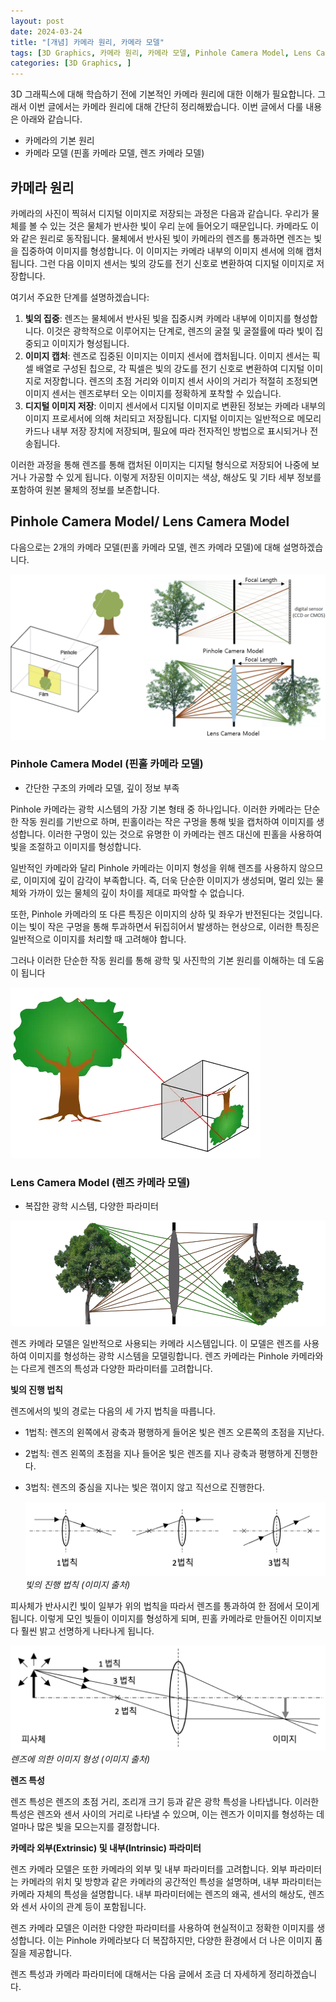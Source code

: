 ```yaml
---
layout: post
date: 2024-03-24
title: "[개념] 카메라 원리, 카메라 모델"
tags: [3D Graphics, 카메라 원리, 카메라 모델, Pinhole Camera Model, Lens Camera Model, 핀홀 카메라 모델, 렌즈 카메라 모델, ]
categories: [3D Graphics, ]
---
```



3D 그래픽스에 대해 학습하기 전에 기본적인 카메라 원리에 대한 이해가 필요합니다. 그래서 이번 글에서는 카메라 원리에 대해 간단히 정리해봤습니다. 이번 글에서 다룰 내용은 아래와 같습니다.

- 카메라의 기본 원리
- 카메라 모델 (핀홀 카메라 모델, 렌즈 카메라 모델)

## 카메라 원리


카메라의 사진이 찍혀서 디지털 이미지로 저장되는 과정은 다음과 같습니다. 우리가 물체를 볼 수 있는 것은 물체가 반사한 빛이 우리 눈에 들어오기 때문입니다. 카메라도 이와 같은 원리로 동작됩니다. 물체에서 반사된 빛이 카메라의 렌즈를 통과하면 렌즈는 빛을 집중하여 이미지를 형성합니다. 이 이미지는 카메라 내부의 이미지 센서에 의해 캡처됩니다. 그런 다음 이미지 센서는 빛의 강도를 전기 신호로 변환하여 디지털 이미지로 저장합니다.


여기서 주요한 단계를 설명하겠습니다:

1. **빛의 집중**: 렌즈는 물체에서 반사된 빛을 집중시켜 카메라 내부에 이미지를 형성합니다. 이것은 광학적으로 이루어지는 단계로, 렌즈의 굴절 및 굴절률에 따라 빛이 집중되고 이미지가 형성됩니다.
2. **이미지 캡처**: 렌즈로 집중된 이미지는 이미지 센서에 캡처됩니다. 이미지 센서는 픽셀 배열로 구성된 칩으로, 각 픽셀은 빛의 강도를 전기 신호로 변환하여 디지털 이미지로 저장합니다. 렌즈의 초점 거리와 이미지 센서 사이의 거리가 적절히 조정되면 이미지 센서는 렌즈로부터 오는 이미지를 정확하게 포착할 수 있습니다.
3. **디지털 이미지 저장**: 이미지 센서에서 디지털 이미지로 변환된 정보는 카메라 내부의 이미지 프로세서에 의해 처리되고 저장됩니다. 디지털 이미지는 일반적으로 메모리 카드나 내부 저장 장치에 저장되며, 필요에 따라 전자적인 방법으로 표시되거나 전송됩니다.

이러한 과정을 통해 렌즈를 통해 캡처된 이미지는 디지털 형식으로 저장되어 나중에 보거나 가공할 수 있게 됩니다. 이렇게 저장된 이미지는 색상, 해상도 및 기타 세부 정보를 포함하여 원본 물체의 정보를 보존합니다.


## Pinhole Camera Model/ Lens Camera Model


다음으로는 2개의 카메라 모델(핀홀 카메라 모델, 렌즈 카메라 모델)에 대해 설명하겠습니다. 


![0](/assets/img/2024-03-24-[개념]-카메라-원리,-카메라-모델.md/0.png)


### Pinhole Camera Model (핀홀 카메라 모델)

- 간단한 구조의 카메라 모델, 깊이 정보 부족

Pinhole 카메라는 광학 시스템의 가장 기본 형태 중 하나입니다. 이러한 카메라는 단순한 작동 원리를 기반으로 하며, 핀홀이라는 작은 구멍을 통해 빛을 캡처하여 이미지를 생성합니다. 이러한 구멍이 있는 것으로 유명한 이 카메라는 렌즈 대신에 핀홀을 사용하여 빛을 조절하고 이미지를 형성합니다.


일반적인 카메라와 달리 Pinhole 카메라는 이미지 형성을 위해 렌즈를 사용하지 않으므로, 이미지에 깊이 감각이 부족합니다. 즉, 더욱 단순한 이미지가 생성되며, 멀리 있는 물체와 가까이 있는 물체의 깊이 차이를 제대로 파악할 수 없습니다.


또한, Pinhole 카메라의 또 다른 특징은 이미지의 상하 및 좌우가 반전된다는 것입니다. 이는 빛이 작은 구멍을 통해 투과하면서 뒤집히어서 발생하는 현상으로, 이러한 특징은 일반적으로 이미지를 처리할 때 고려해야 합니다.


그러나 이러한 단순한 작동 원리를 통해 광학 및 사진학의 기본 원리를 이해하는 데 도움이 됩니다


![1](/assets/img/2024-03-24-[개념]-카메라-원리,-카메라-모델.md/1.png)


### Lens Camera Model (렌즈 카메라 모델)

- 복잡한 광학 시스템, 다양한 파라미터

![2](/assets/img/2024-03-24-[개념]-카메라-원리,-카메라-모델.md/2.png)


렌즈 카메라 모델은 일반적으로 사용되는 카메라 시스템입니다. 이 모델은 렌즈를 사용하여 이미지를 형성하는 광학 시스템을 모델링합니다. 렌즈 카메라는 Pinhole 카메라와는 다르게 렌즈의 특성과 다양한 파라미터를 고려합니다.


**빛의 진행 법칙**


렌즈에서의 빛의 경로는 다음의 세 가지 법칙을 따릅니다. 

- 1법칙: 렌즈의 왼쪽에서 광축과 평행하게 들어온 빛은 렌즈 오른쪽의 초점을 지난다.
- 2법칙: 렌즈 왼쪽의 초점을 지나 들어온 빛은 렌즈를 지나 광축과 평행하게 진행한다.
- 3법칙: 렌즈의 중심을 지나는 빛은 꺾이지 않고 직선으로 진행한다.

	![3](/assets/img/2024-03-24-[개념]-카메라-원리,-카메라-모델.md/3.png)_빛의 진행 법칙 (이미지 출처)_


피사체가 반사시킨 빛이 일부가 위의 법칙을 따라서 렌즈를 통과하여 한 점에서 모이게 됩니다. 이렇게 모인 빛들이 이미지를 형성하게 되며, 핀홀 카메라로 만들어진 이미지보다 훨씬 밝고 선명하게 나타나게 됩니다. 


![4](/assets/img/2024-03-24-[개념]-카메라-원리,-카메라-모델.md/4.png)_렌즈에 의한 이미지 형성 (이미지 출처)_


**렌즈 특성**


렌즈 특성은 렌즈의 초점 거리, 조리개 크기 등과 같은 광학 특성을 나타냅니다. 이러한 특성은 렌즈와 센서 사이의 거리로 나타낼 수 있으며, 이는 렌즈가 이미지를 형성하는 데 얼마나 많은 빛을 모으는지를 결정합니다.


**카메라 외부(Extrinsic) 및 내부(Intrinsic) 파라미터**


렌즈 카메라 모델은 또한 카메라의 외부 및 내부 파라미터를 고려합니다. 외부 파라미터는 카메라의 위치 및 방향과 같은 카메라의 공간적인 특성을 설명하며, 내부 파라미터는 카메라 자체의 특성을 설명합니다. 내부 파라미터에는 렌즈의 왜곡, 센서의 해상도, 렌즈와 센서 사이의 관계 등이 포함됩니다.


렌즈 카메라 모델은 이러한 다양한 파라미터를 사용하여 현실적이고 정확한 이미지를 생성합니다. 이는 Pinhole 카메라보다 더 복잡하지만, 다양한 환경에서 더 나은 이미지 품질을 제공합니다.


렌즈 특성과 카메라 파라미터에 대해서는 다음 글에서 조금 더 자세하게 정리하겠습니다.

